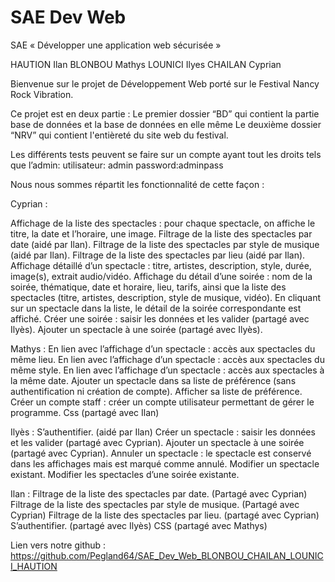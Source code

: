 # SAE Dev Web
  SAE « Développer une application web sécurisée »

HAUTION Ilan
BLONBOU Mathys
LOUNICI Ilyes
CHAILAN Cyprian

Bienvenue sur le projet de Développement Web porté sur le Festival Nancy Rock Vibration.

Ce projet est en deux partie :
Le premier dossier “BD” qui contient la partie base de données et la base de données en elle même
Le deuxième dossier “NRV” qui contient l'entièreté du site web du festival.

Les différents tests peuvent se faire sur un compte ayant tout les droits tels que l’admin:
utilisateur: admin
password:adminpass


Nous nous sommes répartit les fonctionnalité de cette façon :

Cyprian :

Affichage de la liste des spectacles : pour chaque spectacle, on affiche le titre, la date et l’horaire, une image.
Filtrage de la liste des spectacles par date (aidé par Ilan).
Filtrage de la liste des spectacles par style de musique (aidé par Ilan).
Filtrage de la liste des spectacles par lieu (aidé par Ilan).
Affichage détaillé d’un spectacle : titre, artistes, description, style, durée, image(s), extrait audio/vidéo.
Affichage du détail d’une soirée : nom de la soirée, thématique, date et horaire, lieu, tarifs, ainsi que la liste des spectacles (titre, artistes, description, style de musique, vidéo).
En cliquant sur un spectacle dans la liste, le détail de la soirée correspondante est affiché.
Créer une soirée : saisir les données et les valider (partagé avec Ilyès).
Ajouter un spectacle à une soirée (partagé avec Ilyès).

Mathys :
En lien avec l’affichage d’un spectacle : accès aux spectacles du même lieu.
En lien avec l’affichage d’un spectacle : accès aux spectacles du même style.
En lien avec l’affichage d’un spectacle : accès aux spectacles à la même date.
Ajouter un spectacle dans sa liste de préférence (sans authentification ni création de compte).
Afficher sa liste de préférence.
Créer un compte staff : créer un compte utilisateur permettant de gérer le programme.
Css (partagé avec Ilan)

Ilyès :
S’authentifier. (aidé par Ilan)
Créer un spectacle : saisir les données et les valider (partagé avec Cyprian).
Ajouter un spectacle à une soirée (partagé avec Cyprian).
Annuler un spectacle : le spectacle est conservé dans les affichages mais est marqué comme annulé.
Modifier un spectacle existant.
Modifier les spectacles d’une soirée existante.

Ilan :
Filtrage de la liste des spectacles par date. (Partagé avec Cyprian)
Filtrage de la liste des spectacles par style
de musique. (Partagé avec Cyprian)
Filtrage de la liste des spectacles par lieu. (partagé avec Cyprian)
S’authentifier. (partagé avec Ilyès)
CSS (partagé avec Mathys)

Lien vers notre github :
https://github.com/Pegland64/SAE_Dev_Web_BLONBOU_CHAILAN_LOUNICI_HAUTION


